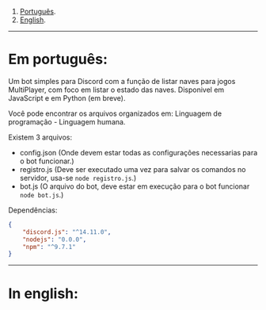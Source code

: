 1. [Português](https://github.com/thiago1255/Bot-Log-Frota-De-Naves/tree/main#em-portugu%C3%AAs).
2. [English](https://github.com/thiago1255/Bot-Log-Frota-De-Naves/tree/main#in-english).
---
# Em português:
Um bot simples para Discord com a função de listar naves para jogos MultiPlayer, com foco em listar o estado das naves.
Disponivel em JavaScript e em Python (em breve).

Você pode encontrar os arquivos organizados em: Linguagem de programação - Linguagem humana.

Existem 3 arquivos:
- config.json (Onde devem estar todas as configurações necessarias para o bot funcionar.)
- registro.js (Deve ser executado uma vez para salvar os comandos no servidor, usa-se `node registro.js`.)
- bot.js (O arquivo do bot, deve estar em execução para o bot funcionar `node bot.js`.)

Dependências:
```json
{
    "discord.js": "^14.11.0",
    "nodejs": "0.0.0",
    "npm": "^9.7.1"
}
```
---
# In english:
